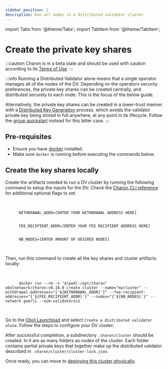 ```yaml
---
sidebar_position: 2
description: Run all nodes in a distributed validator cluster
---
```


import Tabs from '@theme/Tabs';
import TabItem from '@theme/TabItem';

# Create the private key shares

:::caution
Charon is in a beta state and should be used with caution according to its [Terms of Use](https://obol.tech/terms.pdf).
:::

:::info
Running a Distributed Validator alone means that a single operator manages all of the nodes of the DV. Depending on the operators security preferences, the private key shares can be created centrally, and distributed securely to each node. This is the focus of the below guide.

Alternatively, the private key shares can be created in a lower-trust manner with a [Distributed Key Generation](../../key-concepts.md#distributed-validator-key-generation-ceremony) process, which avoids the validator private key being stored in full anywhere, at any point in its lifecycle. Follow the [group quickstart](./../group/index.md) instead for this latter case.
:::

## Pre-requisites

- Ensure you have [docker](https://docs.docker.com/engine/install/) installed.
- Make sure `docker` is running before executing the commands below.

## Create the key shares locally

<Tabs groupId="create-keys">
  <TabItem value="docker" label="Docker CLI" default>
    Create the artifacts needed to run a DV cluster by running the following command to setup the inputs for the DV.
    Check the <a href="../../../charon/charon-cli-reference">Charon CLI reference</a> for additional optional flags to set.
    <br/><br/>
    <pre>
      <code>
      WITHDRAWAL_ADDR=[ENTER YOUR WITHDRAWAL ADDRESS HERE]
      <br/>
      FEE_RECIPIENT_ADDR=[ENTER YOUR FEE RECIPIENT ADDRESS HERE]
      <br/>
      NB_NODES=[ENTER AMOUNT OF DESIRED NODES]
      </code>
    </pre>
    Then, run this command to create all the key shares and cluster artifacts locally:<br/><br/>
    <pre>
      <code>
      docker run --rm -v "$(pwd):/opt/charon" obolnetwork/charon:v0.18.0 create cluster --name="mycluster" --withdrawal-addresses="{'${WITHDRAWAL_ADDR}'}" --fee-recipient-addresses="{'${FEE_RECIPIENT_ADDR}'}" --nodes="{'${NB_NODES}'}" --network goerli --num-validators=1
      </code>
    </pre>
  </TabItem>
  <TabItem value="launchpad" label="Launchpad UI">
    Go to the <a href="https://goerli.launchpad.obol.tech">Obol Launchpad</a> and select <code>Create a distributed validator alone</code>. Follow the steps to configure your DV cluster.
  </TabItem>
</Tabs>

After successful completion, a subdirectory `.charon/cluster` should be created. In it are as many folders as nodes of the cluster. Each folder contains partial private keys that together make up the distributed validator described in `.charon/cluster/cluster-lock.json`.

Once ready, you can move to [deploying this cluster physically](./deploy.md).
